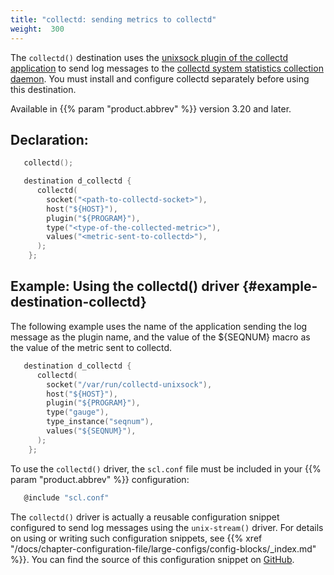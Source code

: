 ```yaml
---
title: "collectd: sending metrics to collectd"
weight:  300
---
```

<!-- DISCLAIMER: This file is based on the syslog-ng Open Source Edition documentation https://github.com/balabit/syslog-ng-ose-guides/commit/2f4a52ee61d1ea9ad27cb4f3168b95408fddfdf2 and is used under the terms of The syslog-ng Open Source Edition Documentation License. The file has been modified by Axoflow. -->

The `collectd()` destination uses the [unixsock plugin of the collectd application](https://collectd.org/documentation/manpages/collectd-unixsock.5.shtml) to send log messages to the [collectd system statistics collection daemon](https://collectd.org). You must install and configure collectd separately before using this destination.

Available in {{% param "product.abbrev" %}} version 3.20 and later.


## Declaration:

```c
   collectd();
```

```c
   destination d_collectd {
      collectd(
        socket("<path-to-collectd-socket>"),
        host("${HOST}"),
        plugin("${PROGRAM}"),
        type("<type-of-the-collected-metric>"),
        values("<metric-sent-to-collectd>"),
      );
    };
```



## Example: Using the collectd() driver {#example-destination-collectd}

The following example uses the name of the application sending the log message as the plugin name, and the value of the ${SEQNUM} macro as the value of the metric sent to collectd.

```c
   destination d_collectd {
      collectd(
        socket("/var/run/collectd-unixsock"),
        host("${HOST}"),
        plugin("${PROGRAM}"),
        type("gauge"),
        type_instance("seqnum"),
        values("${SEQNUM}"),
      );
    };
```


To use the `collectd()` driver, the `scl.conf` file must be included in your {{% param "product.abbrev" %}} configuration:

```c
   @include "scl.conf"
```

The `collectd()` driver is actually a reusable configuration snippet configured to send log messages using the `unix-stream()` driver. For details on using or writing such configuration snippets, see {{% xref "/docs/chapter-configuration-file/large-configs/config-blocks/_index.md" %}}. You can find the source of this configuration snippet on [GitHub](https://github.com/syslog-ng/syslog-ng/blob/master/scl/collectd/plugin.conf).
